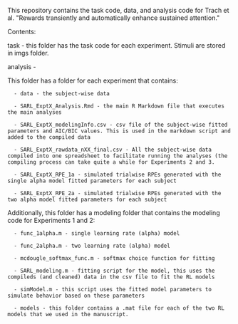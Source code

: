 This repository contains the task code, data, and analysis code for Trach et al. "Rewards transiently and automatically enhance sustained attention." 

Contents:

task - this folder has the task code for each experiment. Stimuli are stored in imgs folder. 

analysis - 

  This folder has a folder for each experiment that contains:
  
      - data - the subject-wise data
      
      - SARL_ExptX_Analysis.Rmd - the main R Markdown file that executes the main analyses
      
      - SARL_ExptX_modelingInfo.csv - csv file of the subject-wise fitted parameters and AIC/BIC values. This is used in the markdown script and added to the compiled data
      
      - SARL_ExptX_rawdata_nXX_final.csv - All the subject-wise data compiled into one spreadsheet to facilitate running the analyses (the compiling process can take quite a while for Experiments 2 and 3.
      
      - SARL_ExptX_RPE_1a - simulated trialwise RPEs generated with the single alpha model fitted parameters for each subject
      
      - SARL_ExptX_RPE_2a - simulated trialwise RPEs generated with the two alpha model fitted parameters for each subject
      
  Additionally, this folder has a modeling folder that contains the modeling code for Experiments 1 and 2:
  
      - func_1alpha.m - single learning rate (alpha) model
      
      - func_2alpha.m - two learning rate (alpha) model
      
      - mcdougle_softmax_func.m - softmax choice function for fitting
      
      - SARL_modeling.m - fitting script for the model, this uses the compileds (and cleaned) data in the csv file to fit the RL models
      
      - simModel.m - this script uses the fitted model parameters to simulate behavior based on these parameters
      
      - models - this folder contains a .mat file for each of the two RL models that we used in the manuscript.
